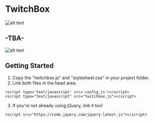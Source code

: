 # TwitchBox

![alt text](http://lyyn.fr.nf/photoshow/?t=Thb&f=meme+face%2F1282786204310.jpg)

## -TBA-

![alt text](https://image.ibb.co/d1MDrH/twitchbox.png)

## Getting Started
1. Copy the "twitchbox.js" and "stylesheet.css" in your project folder.
2. Link both files in the head area.
  ```
  <script type='text/javascript' src='config.js'></script>
  <script type="text/javascript" src="twitchbox.js"></script>
  ```
3. If you're not already using jQuery, link it too!
  ```
  <script src="https://code.jquery.com/jquery-latest.js"></script>
  ```

